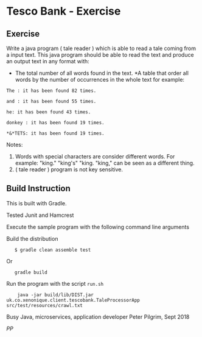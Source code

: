 # Tesco Bank - Exercise

## Exercise
Write a java program ( tale reader ) which is able to read a tale coming from a input text.
This java program should be able to read the text and produce an output text in any
format with:

 *  The total number of all words found in the text.
 *A table that order all words by the number of occurrences in the whole text for
example:

```
The : it has been found 82 times.

and : it has been found 55 times.

he: it has been found 43 times.

donkey : it has been found 19 times.

*&*TETS: it has been found 19 times.
```


Notes:

1. Words with special characters are consider different words.
For example: "king." "king's" "king. "king," can be seen as a different thing.
2. ( tale reader ) program is not key sensitive.



## Build Instruction

This is built with Gradle. 

Tested Junit and Hamcrest

Execute the sample program with the following command line arguments


Build the distribution

```
   $ gradle clean assemble test
```

Or 

```
   gradle build
```

Run the program with the script `run.sh`

```
    java -jar build/lib/DIST.jar  uk.co.xenonique.client.tescobank.TaleProcessorApp  src/test/resources/crawl.txt
```


Busy Java, microservices, application developer Peter Pilgrim, Sept 2018
 
*PP*


